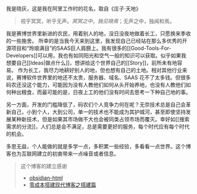 我是晓灰，这是我在阿里工作时的花名，取自《庄子·天地》
>视乎冥冥，听乎无声。_冥冥之中_，_独见晓焉_；无声之中，独闻和焉。


我是赛博世界里新进的农民，用着别人的地，没日没夜地做着长工，只愿换来季收的一些施舍。
所幸的是当我今天来到这里，我发现自己已经站在那么多优秀的开源项目和“玲琅满目”的SAAS巨人肩膀上。我有很多的[[Good-Tools-For-Developers]]可以用，我也有如同阳光和空气一般的知识可以获取。似乎如果我想要自己[[Ideas|做点什么]]，想讲给这个世界自己的[[Story]]，前所未有地容易。
作为长工，我尽力地耕好别人的地，但也想有自己的土地。相对其他行业来说，赛博软件世界里的地还不太贵，服务器、域名、SAAS 花不了太多钱。但很多码农还没这个能力，可能因为没有人教他们如何从头开始养地，也没有人教他们如何种出粮食，而最可能的是，日夜上工的他们没有时间去思考一下种自己地的事。

另一方面，开发的门槛降低了，码农们个人竞争力何在呢？无奈技术总是自己会革新自己，小到个人，大到公司，单一的技术也不能成为其护城河，甚至即使坚持发展某种新技术，但是如果其市场做不大也会被同类占领市场而覆灭。幸好如[[搜索需求的分流]]，人们总是会不满足，总是需要更好的服务，每个时代应有每个时代的机会。

多思无益，个人能做的就是多学一点，多积累一些经验，多看看一点世界。这个博客也为互联网建立的初衷带来一点噪音或者信息。


>这个博客的建立感谢
>- [obsidian-html](https://github.com/obsidian-html/obsidian-html)
>- [零成本搭建现代博客之搭建篇](https://www.bmpi.dev/dev/guide-to-setup-blog-site-with-zero-cost/1/)
